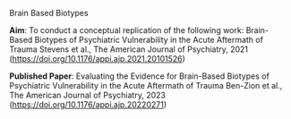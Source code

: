 Brain Based Biotypes

**Aim**: To conduct a conceptual replication of the following work:
Brain-Based Biotypes of Psychiatric Vulnerability in the Acute Aftermath of Trauma
Stevens et al., The American Journal of Psychiatry, 2021 (https://doi.org/10.1176/appi.ajp.2021.20101526)

**Published Paper**: Evaluating the Evidence for Brain-Based Biotypes of Psychiatric Vulnerability in the Acute Aftermath of Trauma
Ben-Zion et al., The American Journal of Psychiatry, 2023 (https://doi.org/10.1176/appi.ajp.20220271)

